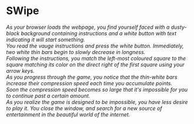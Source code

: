 # SWipe

<i>As your browser loads the webpage, you find yourself faced with a dusty-black background containing instructions and a white button with text indicating it will start something.<br>
You read the vauge instructions and press the white button. Immediately, two white thin bars begin to slowly decrease in longness.<br>
Following the instructions, you match the left-most coloured square to the square matching its color on the direct right of the first square using your arrow keys.<br>
As you progress through the game, you notice that the thin-white bars increase their compression speed each time you accumulate points.<br>
Soon the compression speed becomes so large that it's impossible for you to continue past a certain amount. <br>
As you realize the game is designed to be impossible, you have less desire to play it. You close the window, and search for a new source of entertainment in the beautiful world of the internet.</i>
